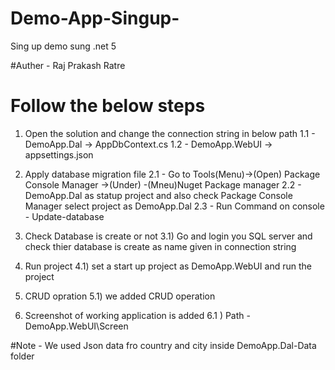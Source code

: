 # Demo-App-Singup-
Sing up demo sung .net 5

#Auther - Raj Prakash Ratre

# Follow the below steps
1) Open the solution and  change the connection string in below path 
	1.1 - DemoApp.Dal -> AppDbContext.cs
	1.2 - DemoApp.WebUI -> appsettings.json

2) Apply database migration file 
	2.1 - Go to Tools(Menu)->(Open) Package Console Manager ->(Under) -(Mneu)Nuget Package manager
	2.2 - DemoApp.Dal as statup project and also check Package Console Manager select project as DemoApp.Dal
	2.3 - Run Command on console - Update-database

3) Check Database is create or not 
	3.1) Go and login you SQL server and check thier database is create as 
	name given in connection string

4) Run project
	4.1) set a start up project as DemoApp.WebUI and run the project 

5) CRUD opration 
	5.1) we added CRUD operation
	
6) Screenshot of working application is added 
	6.1 ) Path - DemoApp.WebUI\Screen 


#Note - 
We used Json data fro country and city inside   DemoApp.Dal-Data folder

